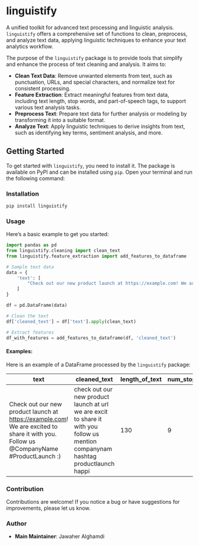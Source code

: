 # linguistify
A unified toolkit for advanced text processing and linguistic analysis. `linguistify` offers a comprehensive set of functions to clean, preprocess, and analyze text data, applying linguistic techniques to enhance your text analytics workflow.

The purpose of the `linguistify` package is to provide tools that simplify and enhance the process of text cleaning and analysis. It aims to:

- **Clean Text Data**: Remove unwanted elements from text, such as punctuation, URLs, and special characters, and normalize text for consistent processing.
- **Feature Extraction**: Extract meaningful features from text data, including text length, stop words, and part-of-speech tags, to support various text analysis tasks.
- **Preprocess Text**: Prepare text data for further analysis or modeling by transforming it into a suitable format.
- **Analyze Text**: Apply linguistic techniques to derive insights from text, such as identifying key terms, sentiment analysis, and more.

## Getting Started

To get started with `linguistify`, you need to install it. The package is available on PyPI and can be installed using `pip`. Open your terminal and run the following command:
### Installation
```bash
pip install linguistify
```
### Usage
Here’s a basic example to get you started:
```python
import pandas as pd
from linguistify.cleaning import clean_text
from linguistify.feature_extraction import add_features_to_dataframe

# Sample text data
data = {
    'text': [
        "Check out our new product launch at https://example.com! We are excited to share it with you. Follow us @CompanyName #ProductLaunch :)"
    ]
}

df = pd.DataFrame(data)

# Clean the text
df['cleaned_text'] = df['text'].apply(clean_text)

# Extract features
df_with_features = add_features_to_dataframe(df, 'cleaned_text')
```

#### Examples:

Here is an example of a DataFrame processed by the `linguistify` package:

| text                                                                                                                                                                                                                                                                                                                                 | cleaned_text                                                                                                     | length_of_text | num_stop_words | num_digits | num_spaces | num_exclamations | num_questions | num_periods | num_adjectives | num_nouns | num_pronouns | num_verbs | num_adverbs |
|---------------------------------------------------------------------------------------------------------------------------------------------------------------------------------------------------------------------------------------------------------------------------------------------------------------------------------------|-----------------------------------------------------------------------------------------------------------------|----------------|----------------|------------|------------|------------------|---------------|-------------|----------------|-----------|--------------|-----------|-------------|
| Check out our new product launch at https://example.com! We are excited to share it with you. Follow us @CompanyName #ProductLaunch :)                                                                                                                                | check out our new product launch at url we are excit to share it with you follow us mention companynam hashtag productlaunch happi | 130            | 9              | 0          | 22         | 0                | 0             | 0           | 4              | 6         | 5            | 4         | 0           |


### Contribution
Contributions are welcome! If you notice a bug or have suggestions for improvements, please let us know. 

### Author 
+ **Main Maintainer**: Jawaher Alghamdi

